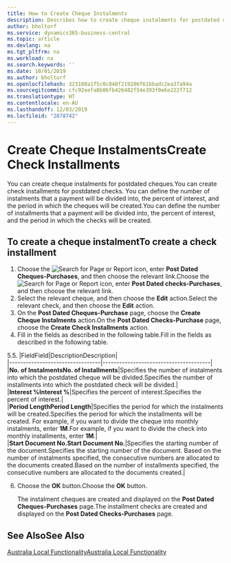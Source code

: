 ```yaml
---
title: How to Create Cheque Instalments
description: Describes how to create cheque instalments for postdated cheques, define the number of instalments that a payment will be divided into, the percent of interest, and the period in which the cheques will be created.
author: bholtorf
ms.service: dynamics365-business-central
ms.topic: article
ms.devlang: na
ms.tgt_pltfrm: na
ms.workload: na
ms.search.keywords: ''
ms.date: 10/01/2019
ms.author: bholtorf
ms.openlocfilehash: 323180a1f5c0c848f219206f61bbadc2ea37a94a
ms.sourcegitcommit: cfc92eefa8b06fb426482f54e393f0e6e222f712
ms.translationtype: HT
ms.contentlocale: en-AU
ms.lasthandoff: 12/03/2019
ms.locfileid: "2878742"
---
```

# <a name="create-check-installments"></a><span data-ttu-id="cf7bb-103">Create Cheque Instalments</span><span class="sxs-lookup"><span data-stu-id="cf7bb-103">Create Check Installments</span></span>
<span data-ttu-id="cf7bb-104">You can create cheque instalments for postdated cheques.</span><span class="sxs-lookup"><span data-stu-id="cf7bb-104">You can create check installments for postdated checks.</span></span> <span data-ttu-id="cf7bb-105">You can define the number of instalments that a payment will be divided into, the percent of interest, and the period in which the cheques will be created.</span><span class="sxs-lookup"><span data-stu-id="cf7bb-105">You can define the number of installments that a payment will be divided into, the percent of interest, and the period in which the checks will be created.</span></span>  

## <a name="to-create-a-check-installment"></a><span data-ttu-id="cf7bb-106">To create a cheque instalment</span><span class="sxs-lookup"><span data-stu-id="cf7bb-106">To create a check installment</span></span>  

1.  <span data-ttu-id="cf7bb-107">Choose the ![Search for Page or Report](../../media/ui-search/search_small.png "Search for Page or Report icon") icon, enter **Post Dated Cheques-Purchases**, and then choose the relevant link.</span><span class="sxs-lookup"><span data-stu-id="cf7bb-107">Choose the ![Search for Page or Report](../../media/ui-search/search_small.png "Search for Page or Report icon") icon, enter **Post Dated checks-Purchases**, and then choose the relevant link.</span></span>  
2.  <span data-ttu-id="cf7bb-108">Select the relevant cheque, and then choose the **Edit** action.</span><span class="sxs-lookup"><span data-stu-id="cf7bb-108">Select the relevant check, and then choose the **Edit** action.</span></span>  
3.  <span data-ttu-id="cf7bb-109">On the **Post Dated Cheques-Purchase** page, choose the **Create Cheque Instalments** action.</span><span class="sxs-lookup"><span data-stu-id="cf7bb-109">On the **Post Dated Checks-Purchase** page, choose the **Create Check Installments** action.</span></span>  
4.  <span data-ttu-id="cf7bb-110">Fill in the fields as described in the following table.</span><span class="sxs-lookup"><span data-stu-id="cf7bb-110">Fill in the fields as described in the following table.</span></span>  

<span data-ttu-id="cf7bb-111">5.</span><span class="sxs-lookup"><span data-stu-id="cf7bb-111">5.</span></span>  |<span data-ttu-id="cf7bb-112">Field</span><span class="sxs-lookup"><span data-stu-id="cf7bb-112">Field</span></span>|<span data-ttu-id="cf7bb-113">Description</span><span class="sxs-lookup"><span data-stu-id="cf7bb-113">Description</span></span>|  
    |---------------------------------|---------------------------------------|  
    |<span data-ttu-id="cf7bb-114">**No. of Instalments**</span><span class="sxs-lookup"><span data-stu-id="cf7bb-114">**No. of Installments**</span></span>|<span data-ttu-id="cf7bb-115">Specifies the number of instalments into which the postdated cheque will be divided.</span><span class="sxs-lookup"><span data-stu-id="cf7bb-115">Specifies the number of installments into which the postdated check will be divided.</span></span>|  
    |<span data-ttu-id="cf7bb-116">**Interest %**</span><span class="sxs-lookup"><span data-stu-id="cf7bb-116">**Interest %**</span></span>|<span data-ttu-id="cf7bb-117">Specifies the percent of interest.</span><span class="sxs-lookup"><span data-stu-id="cf7bb-117">Specifies the percent of interest.</span></span>|  
    |<span data-ttu-id="cf7bb-118">**Period Length**</span><span class="sxs-lookup"><span data-stu-id="cf7bb-118">**Period Length**</span></span>|<span data-ttu-id="cf7bb-119">Specifies the period for which the instalments will be created.</span><span class="sxs-lookup"><span data-stu-id="cf7bb-119">Specifies the period for which the installments will be created.</span></span> <span data-ttu-id="cf7bb-120">For example, if you want to divide the cheque into monthly instalments, enter **1M**.</span><span class="sxs-lookup"><span data-stu-id="cf7bb-120">For example, if you want to divide the check into monthly installments, enter **1M**.</span></span>|  
    |<span data-ttu-id="cf7bb-121">**Start Document No.**</span><span class="sxs-lookup"><span data-stu-id="cf7bb-121">**Start Document No.**</span></span>|<span data-ttu-id="cf7bb-122">Specifies the starting number of the document.</span><span class="sxs-lookup"><span data-stu-id="cf7bb-122">Specifies the starting number of the document.</span></span> <span data-ttu-id="cf7bb-123">Based on the number of instalments specified, the consecutive numbers are allocated to the documents created.</span><span class="sxs-lookup"><span data-stu-id="cf7bb-123">Based on the number of installments specified, the consecutive numbers are allocated to the documents created.</span></span>|  

6.  <span data-ttu-id="cf7bb-124">Choose the **OK** button.</span><span class="sxs-lookup"><span data-stu-id="cf7bb-124">Choose the **OK** button.</span></span>  

     <span data-ttu-id="cf7bb-125">The instalment cheques are created and displayed on the **Post Dated Cheques-Purchases** page.</span><span class="sxs-lookup"><span data-stu-id="cf7bb-125">The installment checks are created and displayed on the **Post Dated Checks-Purchases** page.</span></span>

## <a name="see-also"></a><span data-ttu-id="cf7bb-126">See Also</span><span class="sxs-lookup"><span data-stu-id="cf7bb-126">See Also</span></span>
[<span data-ttu-id="cf7bb-127">Australia Local Functionality</span><span class="sxs-lookup"><span data-stu-id="cf7bb-127">Australia Local Functionality</span></span>](australia-local-functionality.md)
